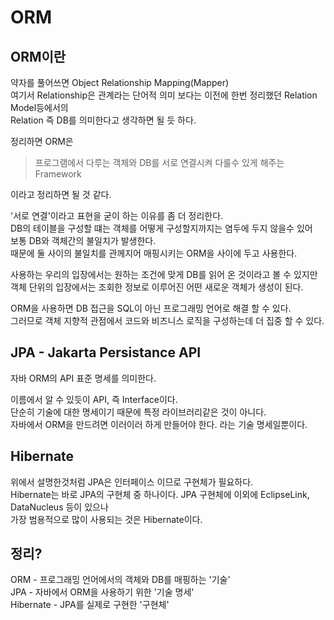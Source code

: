 # ORM

## ORM이란

약자를 풀어쓰면 Object Relationship Mapping(Mapper)  
여기서 Relationship은 관계라는 단어적 의미 보다는 이전에 한번 정리했던 Relation Model등에서의  
Relation 즉 DB를 의미한다고 생각하면 될 듯 하다.

정리하면 ORM은

> 프로그램에서 다루는 객체와 DB를 서로 연결시켜 다룰수 있게 해주는 Framework

이라고 정리하면 될 것 같다.

'서로 연결'이라고 표현을 굳이 하는 이유를 좀 더 정리한다.  
DB의 테이블을 구성할 떄는 객체를 어떻게 구성할지까지는 염두에 두지 않을수 있어  
보통 DB와 객체간의 불일치가 발생한다.  
때문에 둘 사이의 불일치를 관께지어 매핑시키는 ORM을 사이에 두고 사용한다.

사용하는 우리의 입장에서는 원하는 조건에 맞게 DB를 읽어 온 것이라고 볼 수 있지만  
객체 단위의 입장에서는 조회한 정보로 이루어진 어떤 새로운 객체가 생성이 된다.

ORM을 사용하면 DB 접근을 SQL이 아닌 프로그래밍 언어로 해결 할 수 있다.  
그러므로 객체 지향적 관점에서 코드와 비즈니스 로직을 구성하는데 더 집중 할 수 있다.

## JPA - Jakarta Persistance API

자바 ORM의 API 표준 명세를 의미한다.

이름에서 알 수 있듯이 API, 즉 Interface이다.  
단순히 기술에 대한 명세이기 때문에 특정 라이브러리같은 것이 아니다.  
자바에서 ORM을 만드려면 이러이러 하게 만들어야 한다. 라는 기술 명세일뿐이다.

## Hibernate

위에서 설명한것처럼 JPA은 인터페이스 이므로 구현체가 필요하다.  
Hibernate는 바로 JPA의 구현체 중 하나이다.
JPA 구현체에 이외에 EclipseLink, DataNucleus 등이 있으나  
가장 범용적으로 많이 사용되는 것은 Hibernate이다.

## 정리?

ORM - 프로그래밍 언어에서의 객체와 DB를 매핑하는 '기술'  
JPA - 자바에서 ORM을 사용하기 위한 '기술 명세'  
Hibernate - JPA를 실제로 구현한 '구현체'
